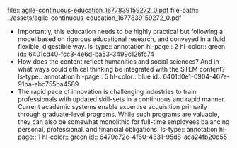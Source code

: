 file:: [agile-continuous-education_1677839159272_0.pdf](../assets/agile-continuous-education_1677839159272_0.pdf)
file-path:: ../assets/agile-continuous-education_1677839159272_0.pdf

- Importantly, this education needs to be highly practical but following a model based on rigorous educational research, and conveyed in a fluid, flexible, digestible way.
  ls-type:: annotation
  hl-page:: 2
  hl-color:: green
  id:: 6401cd40-fcc3-4e6d-ba53-3499c126fc74
- How does the content reflect humanities and social sciences? And in what ways could ethical thinking be integrated with the STEM content?
  ls-type:: annotation
  hl-page:: 5
  hl-color:: blue
  id:: 6401d0e1-0904-467e-91ba-abc755ba4589
- The rapid pace of innovation is challenging industries to train professionals with updated skill-sets in a continuous and rapid manner. Current academic systems enable expertise acquisition primarily through graduate-level programs. While such programs are valuable, they can also be somewhat monolithic for full-time employees balancing personal, professional, and financial obligations.
  ls-type:: annotation
  hl-page:: 1
  hl-color:: green
  id:: 6479e72e-4f60-4331-95d8-aca24fb20d55